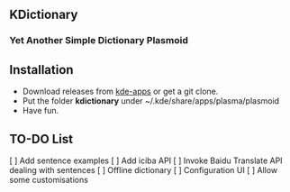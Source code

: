 ## KDictionary
### Yet Another Simple Dictionary Plasmoid

## Installation

* Download releases from [kde-apps](http://kde-apps.org/content/show.php?content=161349) or get a git clone.
* Put the folder **kdictionary** under ~/.kde/share/apps/plasma/plasmoid
* Have fun.

## TO-DO List

[ ] Add sentence examples
[ ] Add iciba API
[ ] Invoke Baidu Translate API dealing with sentences
[ ] Offline dictionary
[ ] Configuration UI
[ ] Allow some customisations